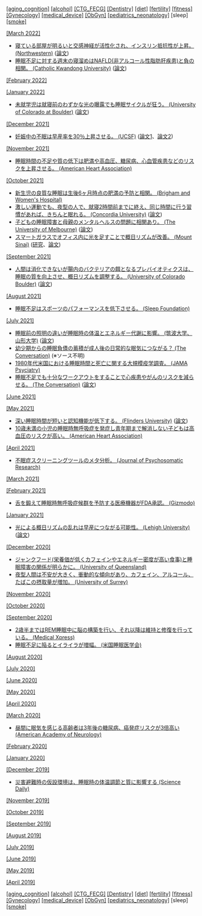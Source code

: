 [\[aging_cognition\]](aging_cognition.md) [\[alcohol\]](alcohol.md) [\[CTG_FECG\]](CTG_FECG.md) [\[Dentistry\]](Dentistry.md) [\[diet\]](diet.md) [\[fertility\]](fertility.md) [\[fitness\]](fitness.md) [\[Gynecology\]](Gynecology.md) [\[medical_device\]](medical_device.md) [\[ObGyn\]](ObGyn.md) [\[pediatrics_neonatology\]](pediatrics_neonatology.md) \[sleep\] [\[smoke\]](smoke.md)

[\[March 2022\]](2203.md)
* [寝ている部屋が明るいと交感神経が活性化され、インスリン抵抗性が上昇。 (Northwestern)](https://news.feinberg.northwestern.edu/2022/03/exposure-to-artificial-light-during-sleep-may-increase-risk-of-heart-disease-and-diabetes/) ([論文](https://doi.org/10.1073/pnas.2113290119))
* [睡眠不足に対する週末の寝溜めはNAFLD(非アルコール性脂肪肝疾患)と負の相関。 (Catholic Kwandong University)](https://www.medpagetoday.com/gastroenterology/generalhepatology/97410) ([論文](https://doi.org/10.1016/j.aohep.2022.100690))

[\[February 2022\]](2202.md)

[\[January 2022\]](2201.md)
* [未就学児は就寝前のわずかな光の曝露でも睡眠サイクルが狂う。 (University of Colorado at Boulder)](https://www.colorado.edu/today/2022/01/25/even-minor-exposure-light-bedtime-may-disrupt-preschoolers-sleep) ([論文](http://dx.doi.org/10.1111/jpi.12780))

[\[December 2021\]](2112.md)
* [妊娠中の不眠は早産率を30％上昇させる。 (UCSF)](https://www.ucsf.edu/news/2017/08/407961/sleep-disorders-linked-preterm-birth-large-california-study) ([論文1](https://www.nature.com/articles/nature.2017.22419)、[論文2](https://journals.lww.com/greenjournal/Abstract/2017/09000/Sleep_Disorder_Diagnosis_During_Pregnancy_and_Risk.12.aspx))

[\[November 2021\]](2111.md)
* [睡眠時間の不足や質の低下は肥満や高血圧、糖尿病、心血管疾患などのリスクを上昇させる。 (American Heart Association)](https://www.ahajournals.org/doi/full/10.1161/CIR.0000000000000444)

[\[October 2021\]](2110.md)
* [新生児の良質な睡眠は生後6ヶ月時点の肥満の予防と相関。 (Brigham and Women's Hospital)](https://www.eurekalert.org/news-releases/932292)
* [激しい運動でも、夜型の人で、就寝2時間前までに終え、同じ時間に行う習慣があれば、きちんと眠れる。 (Concordia University)](https://www.concordia.ca/news/stories/2021/09/28/intense-workouts-before-bedtime-wont-guarantee-a-good-nights-rest-new-research-shows.html) ([論文](https://pubmed.ncbi.nlm.nih.gov/34416428/))
* [子どもの睡眠障害と母親のメンタルヘルスの問題に相関あり。 (The University of Melbourne)](https://findanexpert.unimelb.edu.au/scholarlywork/1567444-bidirectional-associations-between-maternal-mental-health-and-child-sleep-problems-in-children-with-adhd--a-longitudinal-study) ([論文](https://journals.sagepub.com/doi/10.1177/1087054720923083))
* [スマートガラスでオフィス内に光を足すことで概日リズムが改善。 (Mount Sinai)](https://medicalxpress.com/news/2021-09-brighter-days-nights.html) ([研究](https://www.theevolvstudy.com/)、[論文](https://www.mdpi.com/1660-4601/18/19/9980))

[\[September 2021\]](2109.md)
* [人間は消化できないが腸内のバクテリアの餌となるプレバイオティクスは、睡眠の質を向上させ、概日リズムを調整する。 (University of Colorado Boulder)](https://www.colorado.edu/today/2021/09/13/your-body-clock-schedule-prebiotics-may-help) ([論文](https://www.sciencedirect.com/science/article/abs/pii/S0889159121002701))

[\[August 2021\]](2108.md)
* [睡眠不足はスポーツのパフォーマンスを低下させる。 (Sleep Foundation)](https://www.sleepfoundation.org/physical-activity/athletic-performance-and-sleep)

[\[July 2021\]](2107.md)
* [睡眠前の照明の違いが睡眠時の体温とエネルギー代謝に影響。 (筑波大学、山形大学)](https://www.tsukuba.ac.jp/journal/pdf/p202106291602.pdf) ([論文](https://www.nature.com/articles/s41598-021-91828-6))
* [幼少期からの睡眠負債の蓄積が成人後の日常的な眠気につながる？ (The Conversation)](https://theconversation.com/why-do-kids-hate-going-to-sleep-while-adults-usually-love-it-160703) (※ソース不明)
* [1980年代米国における睡眠時間と死亡に関する大規模疫学調査。 (JAMA Psyciatry)](https://pubmed.ncbi.nlm.nih.gov/11825133/)
* [睡眠不足でも十分なワークアウトをすることで心疾患やがんのリスクを減らせる。 (The Conversation)](https://theconversation.com/poor-sleep-is-really-bad-for-your-health-but-we-found-exercise-can-offset-some-of-these-harms-163270) ([論文](https://bjsm.bmj.com/content/early/2021/05/25/bjsports-2021-104046))

[\[June 2021\]](2106.md)

[\[May 2021\]](2105.md)
* [深い睡眠時間が短いと認知機能が低下する。 (Flinders University)](https://news.flinders.edu.au/blog/2021/05/30/warning-on-sleep-change-in-older-men/) ([論文](https://onlinelibrary.wiley.com/doi/10.1111/jsr.13370))
* [10歳未満の小児の睡眠時無呼吸症を発症し青年期まで解消しない子どもは高血圧のリスクが高い。 (American Heart Association)](https://www.heart.org/en/news/2021/05/21/kids-with-sleep-apnea-into-teen-years-could-develop-high-blood-pressure)

[\[April 2021\]](2104.md)
* [不眠症スクリーニングツールのメタ分析。 (Journal of Psychosomatic Research)](https://www.sciencedirect.com/science/article/abs/pii/S0022399916303324)

[\[March 2021\]](2103.md)

[\[February 2021\]](2102.md)
* [舌を鍛えて睡眠時無呼吸症候群を予防する医療機器がFDA承認。 (Gizmodo)](https://gizmodo.com/fda-clears-tongue-stimulator-you-use-during-the-day-to-1846214174)

[\[January 2021\]](2101.md)
* [光による概日リズムの乱れは早産につながる可能性。 (Lehigh University)](https://www2.lehigh.edu/news/muzhe-yang-light-pollution-linked-to-preterm-birth-increase) ([論文](https://onlinelibrary.wiley.com/doi/epdf/10.1002/soej.12477))

[\[December 2020\]](2012.md)
* [ジャンクフード(栄養価が低くカフェインやエネルギー密度が高い食事)と睡眠障害の関係が明らかに。 (University of Queensland)](https://www.uq.edu.au/news/article/2020/12/junk-food-linked-sleep-problems-teens)
* [夜型人間は不安が大きく、衝動的な傾向があり、カフェイン、アルコール、たばこの摂取量が増加。 (University of Surrey)](https://www.surrey.ac.uk/news/young-people-who-go-bed-later-drink-and-smoke-more-due-their-impulsivity)

[\[November 2020\]](2011.md)

[\[October 2020\]](2010.md)

[\[September 2020\]](2009.md)
* [2歳半まではREM睡眠中に脳の構築を行い、それ以降は維持と修復を行っている。 (Medical Xpress)](https://medicalxpress.com/news/2020-09-primary-role-brain-maintenance-early.html)
* [睡眠不足に陥るとイライラが増幅。 (米国睡眠医学会)](https://www.sleepmeeting.org/study-finds-that-sleep-restriction-amplifies-anger/)

[\[August 2020\]](2008.md)

[\[July 2020\]](2007.md)

[\[June 2020\]](2006.md)

[\[May 2020\]](2005.md)

[\[April 2020\]](2004.md)

[\[March 2020\]](2003.md)
* [昼間に眠気を感じる高齢者は3年後の糖尿病、癌発症リスクが3倍高い (American Academy of Neurology)](https://www.aan.com/PressRoom/Home/PressRelease/3776)

[\[February 2020\]](2002.md)

[\[January 2020\]](2001.md)

[\[December 2019\]](1912.md)
* [災害避難時の仮設環境は、睡眠時の体温調節と質に影響する (Science Daily)](https://www.sciencedaily.com/releases/2019/11/191113101838.htm)

[\[November 2019\]](1911.md)

[\[October 2019\]](1910.md)

[\[September 2019\]](1909.md)

[\[August 2019\]](1908.md)

[\[July 2019\]](1907.md)

[\[June 2019\]](1906.md)

[\[May 2019\]](1905.md)

[\[April 2019\]](1904.md)

[\[aging_cognition\]](aging_cognition.md) [\[alcohol\]](alcohol.md) [\[CTG_FECG\]](CTG_FECG.md) [\[Dentistry\]](Dentistry.md) [\[diet\]](diet.md) [\[fertility\]](fertility.md) [\[fitness\]](fitness.md) [\[Gynecology\]](Gynecology.md) [\[medical_device\]](medical_device.md) [\[ObGyn\]](ObGyn.md) [\[pediatrics_neonatology\]](pediatrics_neonatology.md) \[sleep\] [\[smoke\]](smoke.md)
